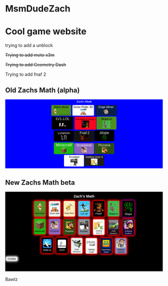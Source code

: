 # MsmDudeZach

<h1>Cool game website</h1>

<p>trying to add a unblock</p>

<strike><p>Trying to add moto x3m</p></strike>

<strike><p>Trying to add Geometry Dash</p></strike>

<p>Trying to add fnaf 2</p>

<h2>Old Zachs Math (alpha)</h2>
<img src="Pictures/Preview.png">
<h2>New Zachs Math beta</h2>

<img src="Pictures/Newer Preview.png">

<p>Bawlz</p>
